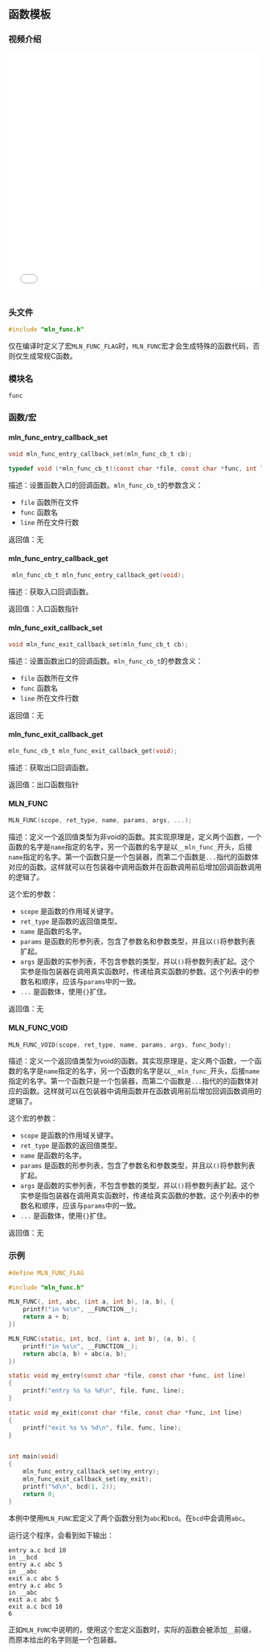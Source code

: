 ## 函数模板



### 视频介绍

<iframe src="//player.bilibili.com/player.html?bvid=BV1vT4y1t7ha&page=1&autoplay=0" scrolling="no" border="0" frameborder="no" framespacing="0" allowfullscreen="true" height="480px" width="100%"> </iframe>



### 头文件

```c
#include "mln_func.h"
```

仅在编译时定义了宏`MLN_FUNC_FLAG`时，`MLN_FUNC`宏才会生成特殊的函数代码，否则仅生成常规C函数。



### 模块名

`func`



### 函数/宏



#### mln_func_entry_callback_set

```c
void mln_func_entry_callback_set(mln_func_cb_t cb);

typedef void (*mln_func_cb_t)(const char *file, const char *func, int line);
```

描述：设置函数入口的回调函数。`mln_func_cb_t`的参数含义：

- `file` 函数所在文件
- `func` 函数名
- `line` 所在文件行数

返回值：无



#### mln_func_entry_callback_get

```c
 mln_func_cb_t mln_func_entry_callback_get(void);
```

描述：获取入口回调函数。

返回值：入口函数指针



#### mln_func_exit_callback_set

```c
void mln_func_exit_callback_set(mln_func_cb_t cb);
```

描述：设置函数出口的回调函数。`mln_func_cb_t`的参数含义：

- `file` 函数所在文件
- `func` 函数名
- `line` 所在文件行数

返回值：无



#### mln_func_exit_callback_get

```c
mln_func_cb_t mln_func_exit_callback_get(void);
```

描述：获取出口回调函数。

返回值：出口函数指针



#### MLN_FUNC

```c
MLN_FUNC(scope, ret_type, name, params, args, ...);
```

描述：定义一个返回值类型为非void的函数。其实现原理是，定义两个函数，一个函数的名字是`name`指定的名字，另一个函数的名字是以`__mln_func_`开头，后接`name`指定的名字。第一个函数只是一个包装器，而第二个函数是`...`指代的函数体对应的函数。这样就可以在包装器中调用函数并在函数调用前后增加回调函数调用的逻辑了。

这个宏的参数：

- `scope` 是函数的作用域关键字。
- `ret_type` 是函数的返回值类型。
- `name` 是函数的名字。
- `params` 是函数的形参列表，包含了参数名和参数类型，并且以`()`将参数列表扩起。
- `args` 是函数的实参列表，不包含参数的类型，并以`()`将参数列表扩起。这个实参是指包装器在调用真实函数时，传递给真实函数的参数。这个列表中的参数名和顺序，应该与`params`中的一致。
- `...` 是函数体，使用`{}`扩住。

返回值：无



#### MLN_FUNC_VOID

```c
MLN_FUNC_VOID(scope, ret_type, name, params, args, func_body);
```

描述：定义一个返回值类型为void的函数。其实现原理是，定义两个函数，一个函数的名字是`name`指定的名字，另一个函数的名字是以`__mln_func_`开头，后接`name`指定的名字。第一个函数只是一个包装器，而第二个函数是`...`指代的的函数体对应的函数。这样就可以在包装器中调用函数并在函数调用前后增加回调函数调用的逻辑了。

这个宏的参数：

- `scope` 是函数的作用域关键字。
- `ret_type` 是函数的返回值类型。
- `name` 是函数的名字。
- `params` 是函数的形参列表，包含了参数名和参数类型，并且以`()`将参数列表扩起。
- `args` 是函数的实参列表，不包含参数的类型，并以`()`将参数列表扩起。这个实参是指包装器在调用真实函数时，传递给真实函数的参数。这个列表中的参数名和顺序，应该与`params`中的一致。
- `...` 是函数体，使用`{}`扩住。

返回值：无



### 示例

```c
#define MLN_FUNC_FLAG

#include "mln_func.h"

MLN_FUNC(, int, abc, (int a, int b), (a, b), {
    printf("in %s\n", __FUNCTION__);
    return a + b;
})

MLN_FUNC(static, int, bcd, (int a, int b), (a, b), {
    printf("in %s\n", __FUNCTION__);
    return abc(a, b) + abc(a, b);
})

static void my_entry(const char *file, const char *func, int line)
{
    printf("entry %s %s %d\n", file, func, line);
}

static void my_exit(const char *file, const char *func, int line)
{
    printf("exit %s %s %d\n", file, func, line);
}


int main(void)
{
    mln_func_entry_callback_set(my_entry);
    mln_func_exit_callback_set(my_exit);
    printf("%d\n", bcd(1, 2));
    return 0;
}
```

本例中使用`MLN_FUNC`宏定义了两个函数分别为`abc`和`bcd`。在`bcd`中会调用`abc`。

运行这个程序，会看到如下输出：

```
entry a.c bcd 10
in __bcd
entry a.c abc 5
in __abc
exit a.c abc 5
entry a.c abc 5
in __abc
exit a.c abc 5
exit a.c bcd 10
6
```

正如`MLN_FUNC`中说明的，使用这个宏定义函数时，实际的函数会被添加`__`前缀，而原本给出的名字则是一个包装器。

